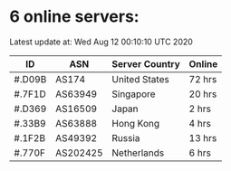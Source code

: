 # 6 online servers:

Latest update at: Wed Aug 12 00:10:10 UTC 2020

| ID | ASN | Server Country | Online |
| -- | --- | -------------- | ------ |
| #.D09B | AS174 | United States | 72 hrs |
| #.7F1D | AS63949 | Singapore | 20 hrs |
| #.D369 | AS16509 | Japan | 2 hrs |
| #.33B9 | AS63888 | Hong Kong | 4 hrs |
| #.1F2B | AS49392 | Russia | 13 hrs |
| #.770F | AS202425 | Netherlands | 6 hrs |

